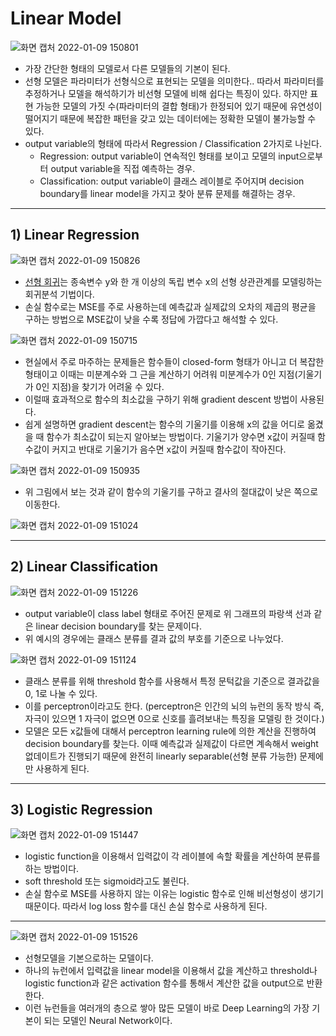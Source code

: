 # Linear Model
![화면 캡처 2022-01-09 150801](https://user-images.githubusercontent.com/44192730/148671309-eace8d88-7ff4-47eb-8063-6906709ace83.png)
- 가장 간단한 형태의 모델로서 다른 모델들의 기본이 된다.
- 선형 모델은 파라미터가 선형식으로 표현되는 모델을 의미한다.. 따라서 파라미터를 추정하거나 모델을 해석하기가 비선형 모델에 비해 쉽다는 특징이 있다. 하지만 표현 가능한 모델의 가짓 수(파라미터의 결합 형태)가 한정되어 있기 때문에 유연성이 떨어지기 때문에 복잡한 패턴을 갖고 있는 데이터에는 정확한 모델이 불가능할 수 있다.
- output variable의 형태에 따라서 Regression / Classification 2가지로 나뉜다.
    - Regression: output variable이 연속적인 형태를 보이고 모델의 input으로부터 output variable을 직접 예측하는 경우.
    - Classification: output variable이 클래스 레이블로 주어지며 decision boundary를 linear model을 가지고 찾아 분류 문제를 해결하는 경우.
---
## 1) Linear Regression
![화면 캡처 2022-01-09 150826](https://user-images.githubusercontent.com/44192730/148671322-87ee70ba-3daa-4de9-b490-e2b6d3b3d4e9.png)
- [선형 회귀](https://ko.wikipedia.org/wiki/%EC%84%A0%ED%98%95_%ED%9A%8C%EA%B7%80)는 종속변수 y와 한 개 이상의 독립 변수 x의 선형 상관관계를 모델링하는 회귀분석 기법이다.
- 손실 함수로는 MSE를 주로 사용하는데 예측값과 실제값의 오차의 제곱의 평균을 구하는 방법으로 MSE값이 낮을 수록 정답에 가깝다고 해석할 수 있다.

![화면 캡처 2022-01-09 150715](https://user-images.githubusercontent.com/44192730/148671296-42a17c52-8d2d-4222-91d4-970f9632c6cc.png)
- 현실에서 주로 마주하는 문제들은 함수들이 closed-form 형태가 아니고 더 복잡한 형태이고 이때는 미분계수와 그 근을 계산하기 어려워 미분계수가 0인 지점(기울기가 0인 지점)을 찾기가 어려울 수 있다.
- 이럴때 효과적으로 함수의 최소값을 구하기 위해 gradient descent 방법이 사용된다.
- 쉽게 설명하면 gradient descent는 함수의 기울기를 이용해 x의 값을 어디로 옮겼을 때 함수가 최소값이 되는지 알아보는 방법이다. 기울기가 양수면 x값이 커질때 함수값이 커지고 반대로 기울기가 음수면 x값이 커질때 함수값이 작아진다.

![화면 캡처 2022-01-09 150935](https://user-images.githubusercontent.com/44192730/148671345-7a5f3d8b-531d-48ec-a524-dd00a01bda7d.png)
- 위 그림에서 보는 것과 같이 함수의 기울기를 구하고 결사의 절대값이 낮은 쪽으로 이동한다.

![화면 캡처 2022-01-09 151024](https://user-images.githubusercontent.com/44192730/148671354-2449cdf0-fb72-42da-a3ed-a02fc27ee629.png)

---
## 2) Linear Classification
![화면 캡처 2022-01-09 151226](https://user-images.githubusercontent.com/44192730/148671412-cd1d9f3c-f896-44af-b008-453cb1fbf7d3.png)
- output variable이 class label 형태로 주어진 문제로 위 그래프의 파랑색 선과 같은 linear decision boundary를 찾는 문제이다.
- 위 예시의 경우에는 클래스 분류를 결과 값의 부호를 기준으로 나누었다.

![화면 캡처 2022-01-09 151124](https://user-images.githubusercontent.com/44192730/148671377-49f29c76-772d-47f0-8e57-97c9c2c99977.png)
- 클래스 분류를 위해 threshold 함수를 사용해서 특정 문턱값을 기준으로 결과값을 0, 1로 나눌 수 있다.
- 이를 perceptron이라고도 한다. (perceptron은 인간의 뇌의 뉴런의 동작 방식 즉, 자극이 있으면 1 자극이 없으면 0으로 신호를 흘려보내는 특징을 모델링 한 것이다.)
- 모델은 모든 x값들에 대해서 perceptron learning rule에 의한 계산을 진행하여 decision boundary를 찾는다. 이때 예측값과 실제값이 다르면 계속해서 weight 없데이트가 진행되기 때문에 완전히 linearly separable(선형 분류 가능한) 문제에만 사용하게 된다.

---
## 3) Logistic Regression
![화면 캡처 2022-01-09 151447](https://user-images.githubusercontent.com/44192730/148671463-43448586-e134-4ab1-9592-70555237f37a.png)
- logistic function을 이용해서 입력값이 각 레이블에 속할 확률을 계산하여 분류를 하는 방법이다.
- soft threshold 또는 sigmoid라고도 불린다.
- 손실 함수로 MSE를 사용하지 않는 이유는 logistic 함수로 인해 비선형성이 생기기 때문이다. 따라서 log loss 함수를 대신 손실 함수로 사용하게 된다.

---
![화면 캡처 2022-01-09 151526](https://user-images.githubusercontent.com/44192730/148671478-4dd5e0fc-acd4-4650-8c96-9815f3884ec1.png)
- 선형모델을 기본으로하는 모델이다.
- 하나의 뉴런에서 입력값을 linear model을 이용해서 값을 계산하고 threshold나 logistic function과 같은 activation 함수를 통해서 계산한 값을 output으로 반환한다.
- 이런 뉴런들을 여러개의 층으로 쌓아 많든 모델이 바로 Deep Learning의 가장 기본이 되는 모델인 Neural Network이다.
